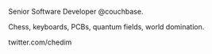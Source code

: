 Senior Software Developer @couchbase.

Chess, keyboards, PCBs, quantum fields, world domination.

twitter.com/chedim
